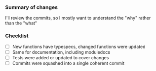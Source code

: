 ### Summary of changes

I'll review the commits, so I mostly want to understand the "why" rather than the "what"

### Checklist

- [ ] New functions have typespecs, changed functions were updated
- [ ] Same for documentation, including moduledocs
- [ ] Tests were added or updated to cover changes
- [ ] Commits were squashed into a single coherent commit
